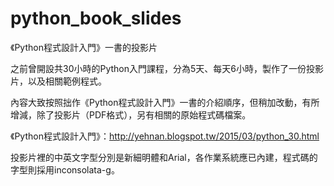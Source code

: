 # python_book_slides
《Python程式設計入門》一書的投影片

之前曾開設共30小時的Python入門課程，分為5天、每天6小時，製作了一份投影片，以及相關範例程式。

內容大致按照拙作《Python程式設計入門》一書的介紹順序，但稍加改動，有所增減，除了投影片（PDF格式），另有相關的原始程式碼檔案。

《Python程式設計入門》：http://yehnan.blogspot.tw/2015/03/python_30.html

投影片裡的中英文字型分別是新細明體和Arial，各作業系統應已內建，程式碼的字型則採用inconsolata-g。
